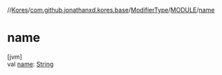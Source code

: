 //[Kores](../../../../index.md)/[com.github.jonathanxd.kores.base](../../index.md)/[ModifierType](../index.md)/[MODULE](index.md)/[name](name.md)

# name

[jvm]\
val [name](name.md): [String](https://kotlinlang.org/api/latest/jvm/stdlib/kotlin/-string/index.html)
